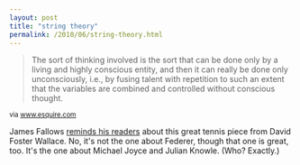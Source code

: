 ```yaml
---
layout: post
title: "string theory"
permalink: /2010/06/string-theory.html
---
```


<blockquote><p>The sort of thinking involved is the sort that can be done only by a living and highly conscious entity, and then it can really be done only unconsciously, i.e., by fusing talent with repetition to such an extent that the variables are combined and controlled without conscious thought.</p></blockquote>

<p><small>via <a href="http://www.esquire.com/features/sports/the-string-theory-0796">www.esquire.com</a></small></p>

<p>James Fallows <a href="http://www.theatlantic.com/national/archive/2010/06/wimbledon-reading/58797/">reminds his readers</a> about this great tennis piece from David Foster Wallace.  No, it&#39;s not the one about Federer, though that one is great, too.  It&#39;s the one about Michael Joyce and Julian Knowle.  (Who? Exactly.)</p>


